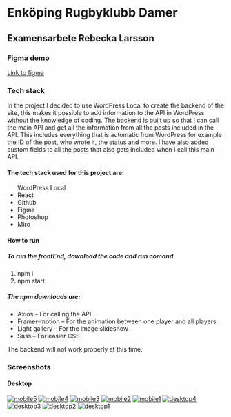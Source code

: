 <h1>Enköping Rugbyklubb Damer </h1>
<h2>Examensarbete Rebecka Larsson </h2> 

<h3> Figma demo </h3>
<a href="https://www.figma.com/file/WDDTXRhkktL4eHacOzOKuz/Enk%C3%B6ping-Rugbyklubb?node-id=7%3A291&t=NHIJlgKlvpTzTCgQ-1">Link to figma</a>

<h3>Tech stack</h3>
<p>In the project I decided to use WordPress Local to create the backend of the site, this makes it possible to add information to the API in WordPress without the knowledge of coding. The backend is built up so that I can call the main API and get all the information from all the posts included in the API. This includes everything that is automatic from WordPress for example the ID of the post, who wrote it, the status and more. I have also added custom fields to all the posts that also gets included when I call this main API.</p>

<h4>The tech stack used for this project are: </h4>
<ul
<li>WordPress Local</li> 
<li>React</li>
<li>Github</li>
<li>Figma</li>
<li>Photoshop</li>
        <li>Miro</li>
        </ul>

<h4> How to run </h4>

<h5>To run the frontEnd, download the code and run comand </h5>
<ol><li>npm i</li>
        <li>npm start </li></ol>

<h5>The npm downloads are: </h5>
<ul>
<li>Axios – For calling the API.</li>
<li>Framer-motion – For the animation between one player and all players</li>
<li>Light gallery – For the image slideshow</li>
        <li>Sass – For easier CSS</li></ul>

<p>The backend will not work properly at this time.</p>

<h3>Screenshots</h3>
<h4>Desktop</h4>
<a href="https://ibb.co/NSvGfc7"><img src="https://i.ibb.co/GT6rGzF/mobile5.png" alt="mobile5" border="0"></a>
<a href="https://ibb.co/ZBtbw2g"><img src="https://i.ibb.co/gSHcX4W/mobile4.png" alt="mobile4" border="0"></a>
<a href="https://ibb.co/f8HS78m"><img src="https://i.ibb.co/n3j0S3h/mobile3.png" alt="mobile3" border="0"></a>
<a href="https://ibb.co/5nrn3Dm"><img src="https://i.ibb.co/WPkPX9Z/mobile2.png" alt="mobile2" border="0"></a>
<a href="https://ibb.co/SsL2Df1"><img src="https://i.ibb.co/WxTQNVd/mobile1.png" alt="mobile1" border="0"></a>
<a href="https://ibb.co/FDM2kSy"><img src="https://i.ibb.co/2kQx0DC/desktop4.png" alt="desktop4" border="0"></a>
<a href="https://ibb.co/h25tRvS"><img src="https://i.ibb.co/bNh8gnk/desktop3.png" alt="desktop3" border="0"></a>
<a href="https://ibb.co/6Nky1tV"><img src="https://i.ibb.co/wYfdwQ3/desktop2.png" alt="desktop2" border="0"></a>
<a href="https://ibb.co/b6rQzGZ"><img src="https://i.ibb.co/tHbQ81t/desktop1.png" alt="desktop1" border="0"></a>
